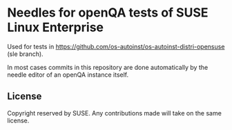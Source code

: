Needles for openQA tests of SUSE Linux Enterprise
=================================================

Used for tests in https://github.com/os-autoinst/os-autoinst-distri-opensuse
(sle branch).

In most cases commits in this repository are done automatically by the needle
editor of an openQA instance itself.


## License

Copyright reserved by SUSE. Any contributions made will take on the same
license.
